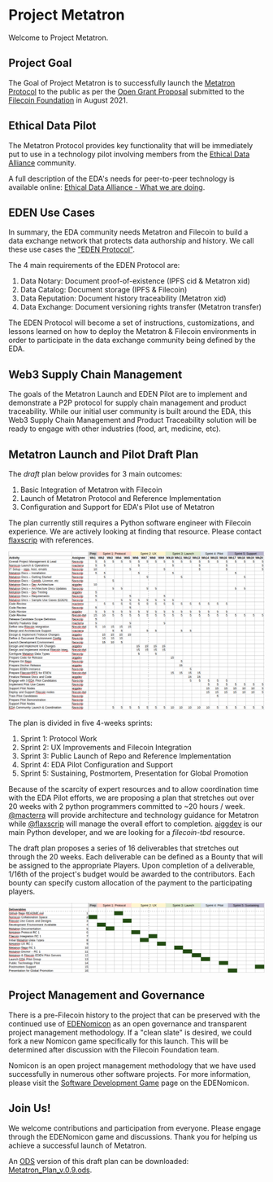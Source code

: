 # Project Metatron

Welcome to Project Metatron.

## Project Goal

The Goal of Project Metatron is to successfully launch the [Metatron Protocol](https://github.com/macterra/metatron/blob/main/docs/README.md) to the public as per the [Open Grant Proposal](https://github.com/Flaxscrip/devgrants/blob/Flaxscrip-patch-1/open-grant-proposals/open-proposal-metatron.md) submitted to the [Filecoin Foundation](https://github.com/filecoin-project/devgrants) in August 2021.

## Ethical Data Pilot

The Metatron Protocol provides key functionality that will be immediately put to use in a technology pilot involving members from the [Ethical Data Alliance](https://ethicaldata.net/about-us/governance/) community.

A full description of the EDA's needs for peer-to-peer technology is available online: [Ethical Data Alliance - What we are doing](https://ethicaldata.net/what-we-are-doing/).

## EDEN Use Cases

In summary, the EDA community needs Metatron and Filecoin to build a data exchange network that protects data authorship and history. We call these use cases the ["EDEN Protocol"](https://edenprotocol.io).

The 4 main requirements of the EDEN Protocol are:

1. Data Notary: Document proof-of-existence (IPFS cid & Metatron xid)
1. Data Catalog: Document storage (IPFS & Filecoin)
1. Data Reputation: Document history traceability (Metatron xid)
1. Data Exchange: Document versioning rights transfer (Metatron transfer)

The EDEN Protocol will become a set of instructions, customizations, and lessons learned on how to deploy the Metatron & Filecoin environments in order to participate in the data exchange community being defined by the EDA.

## Web3 Supply Chain Management

The goals of the Metatron Launch and EDEN Pilot are to implement and demonstrate a P2P protocol for supply chain management and product traceability. While our initial user community is built around the EDA, this Web3 Supply Chain Management and Product Traceability solution will be ready to engage with other industries (food, art, medicine, etc).

## Metatron Launch and Pilot Draft Plan

The *draft* plan below provides for 3 main outcomes:

1. Basic Integration of Metatron with Filecoin
1. Launch of Metatron Protocol and Reference Implementation
1. Configuration and Support for EDA's Pilot use of Metatron

The plan currently still requires a Python software engineer with Filecoin experience. We are actively looking at finding that resource. Please contact [flaxscrip](https://flaxscrip.github.io/flaxscrip-space/) with references.

![Metatron Launch and Pilot Draft Plan](Metatron_Plan.png)

The plan is divided in five 4-weeks sprints:
1. Sprint 1: Protocol Work
1. Sprint 2: UX Improvements and Filecoin Integration
1. Sprint 3: Public Launch of Repo and Reference Implementation
1. Sprint 4: EDA Pilot Configuration and Support
1. Sprint 5: Sustaining, Postmortem, Presentation for Global Promotion

Because of the scarcity of expert resources and to allow coordination time with the EDA Pilot efforts, we are proposing a plan that stretches out over 20 weeks with 2 python programmers committed to ~20 hours / week. [@macterra](https://macterra.github.io/macterra-space/) will provide architecture and technology guidance for Metatron while [@flaxscrip](https://flaxscrip.github.io/flaxscrip-space/) will manage the overall effort to completion. [aiggdev](https://github.com/aiggdev) is our main Python developer, and we are looking for a *filecoin-tbd* resource.

The draft plan proposes a series of 16 deliverables that stretches out through the 20 weeks. Each deliverable can be defined as a Bounty that will be assigned to the appropriate Players. Upon completion of a deliverable, 1/16th of the project's budget would be awarded to the contributors. Each bounty can specify custom allocation of the payment to the participating players.

![Metatron Project Deliverables](Metatron_Deliverables_v0.9.png)

## Project Management and Governance

There is a pre-Filecoin history to the project that can be preserved with the continued use of [EDENomicon](https://nomicon.edenprotocol.io/) as an open governance and transparent project management methodology. If a "clean slate" is desired, we could fork a new Nomicon game specifically for this launch. This will be determined after discussion with the Filecoin Foundation team.

Nomicon is an open project management methodology that we have used successfully in numerous other software projects. For more information, please visit the [Software Development Game](https://nomicon.edenprotocol.io/Nomicon/) page on the EDENomicon.

## Join Us!

We welcome contributions and participation from everyone. Please engage through the EDENomicon game and discussions. Thank you for helping us achieve a successful launch of Metatron.

An [ODS](https://www.libreoffice.org/discover/what-is-opendocument/) version of this draft plan can be downloaded: [Metatron_Plan_v.0.9.ods](Metatron_Plan_v.0.9.ods).
